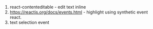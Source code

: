 1. react-contenteditable - edit text inline
2. https://reactjs.org/docs/events.html - highlight using synthetic event react.
3. text selection event
